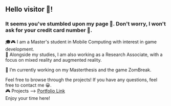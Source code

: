 ## Hello visitor :wave:!<br>  
### It seems you've stumbled upon my page :raccoon:.  Don't worry, I won't ask for your credit card number :see_no_evil:.

🎓:video_game: I am a Master's student in Mobile Computing with interest in game development. <br>
💼 Alongside my studies, I am also working as a Research Associate, with a focus on mixed reality and augmented reality.

🔭 I’m currently working on my Masterthesis and the game ZomBreak.

Feel free to browse through the projects! If you have any questions, feel free to contact me :grinning:. <br>
:video_game: Projects --> [Portfolio Link](https://st-christian.github.io/Portfolio/) <br>
Enjoy your time here!
<!--
**st-christian/st-christian** is a ✨ _special_ ✨ repository because its `README.md` (this file) appears on your GitHub profile.

Here are some ideas to get you started:

- 🔭 I’m currently working on ...
- 🌱 I’m currently learning ...
- 👯 I’m looking to collaborate on ...
- 🤔 I’m looking for help with ...
- 💬 Ask me about ...
- 📫 How to reach me: ...
- 😄 Pronouns: ...
- ⚡ Fun fact: ...
-->
